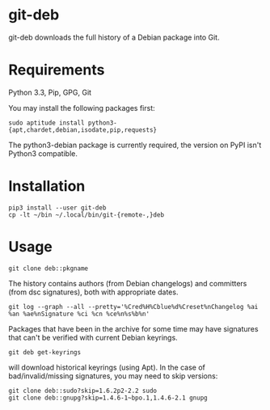
# git-deb

git-deb downloads the full history of a Debian package into Git.

# Requirements

Python 3.3, Pip, GPG, Git

You may install the following packages first:

    sudo aptitude install python3-{apt,chardet,debian,isodate,pip,requests}

The python3-debian package is currently required, the version on PyPI
isn't Python3 compatible.

# Installation

    pip3 install --user git-deb
    cp -lt ~/bin ~/.local/bin/git-{remote-,}deb

# Usage
    
    git clone deb::pkgname

The history contains authors (from Debian changelogs) and
committers (from dsc signatures), both with appropriate dates.

    git log --graph --all --pretty='%Cred%H%Cblue%d%Creset%nChangelog %ai %an %ae%nSignature %ci %cn %ce%n%s%b%n'

Packages that have been in the archive for some time may have
signatures that can't be verified with current Debian keyrings.

    git deb get-keyrings

will download historical keyrings (using Apt).
In the case of bad/invalid/missing signatures, you may need to skip versions:

    git clone deb::sudo?skip=1.6.2p2-2.2 sudo
    git clone deb::gnupg?skip=1.4.6-1~bpo.1,1.4.6-2.1 gnupg


